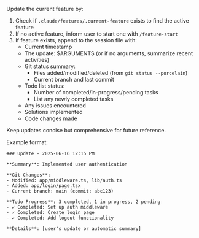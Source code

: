 Update the current feature by:

1. Check if `.claude/features/.current-feature` exists to find the active feature
2. If no active feature, inform user to start one with `/feature-start`
3. If feature exists, append to the session file with:
   - Current timestamp
   - The update: $ARGUMENTS (or if no arguments, summarize recent activities)
   - Git status summary:
     - Files added/modified/deleted (from `git status --porcelain`)
     - Current branch and last commit
   - Todo list status:
     - Number of completed/in-progress/pending tasks
     - List any newly completed tasks
   - Any issues encountered
   - Solutions implemented
   - Code changes made

Keep updates concise but comprehensive for future reference.

Example format:

```
### Update - 2025-06-16 12:15 PM

**Summary**: Implemented user authentication

**Git Changes**:
- Modified: app/middleware.ts, lib/auth.ts
- Added: app/login/page.tsx
- Current branch: main (commit: abc123)

**Todo Progress**: 3 completed, 1 in progress, 2 pending
- ✓ Completed: Set up auth middleware
- ✓ Completed: Create login page
- ✓ Completed: Add logout functionality

**Details**: [user's update or automatic summary]
```
